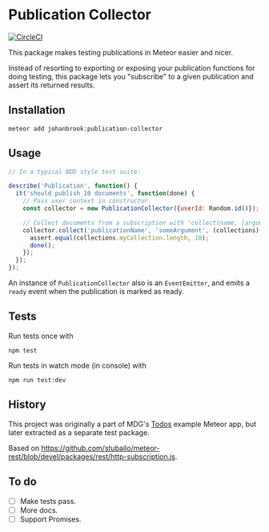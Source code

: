 # Publication Collector

[![CircleCI](https://img.shields.io/circleci/project/johanbrook/meteor-publication-collector.svg?maxAge=2592000)]()

This package makes testing publications in Meteor easier and nicer.

Instead of resorting to exporting or exposing your publication functions for doing testing, this package lets you "subscribe" to a given publication and assert its returned results.

## Installation

```
meteor add johanbrook:publication-collector
```

## Usage

```js
// In a typical BDD style test suite:

describe('Publication', function() {
  it('should publish 10 documents', function(done) {
    // Pass user context in constructor.
    const collector = new PublicationCollector({userId: Random.id()});

    // Collect documents from a subscription with 'collect(name, [arguments...], [callback])'
    collector.collect('publicationName', 'someArgument', (collections) => {
      assert.equal(collections.myCollection.length, 10);
      done();
    });
  });
});
```

An instance of `PublicationCollector` also is an `EventEmitter`, and emits a `ready` event when the publication is marked as ready.

## Tests

Run tests once with

```
npm test
```

Run tests in watch mode (in console) with

```
npm run test:dev
```

## History

This project was originally a part of MDG's [Todos](https://github.com/meteor/todos) example Meteor app, but later extracted as a separate test package.

Based on https://github.com/stubailo/meteor-rest/blob/devel/packages/rest/http-subscription.js.

## To do

- [ ] Make tests pass.
- [ ] More docs.
- [ ] Support Promises.
